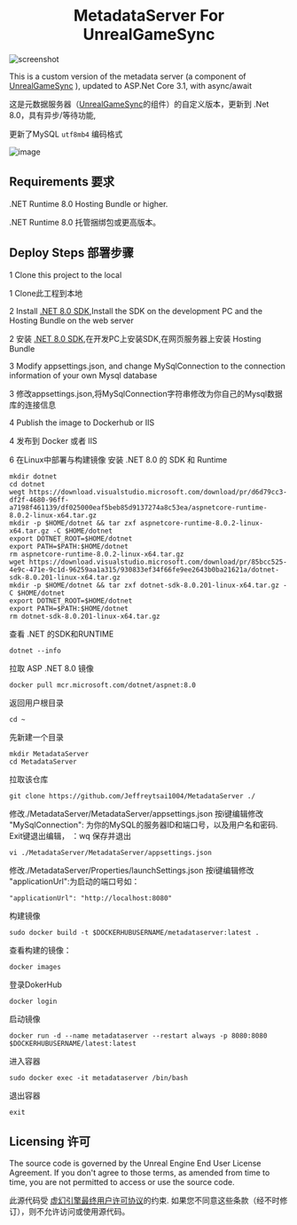 <h1 align="center">
  <br>
    MetadataServer For UnrealGameSync
  <br>
</h1>

![screenshot](https://docs.unrealengine.com/4.26/Images/ProductionPipelines/DeployingTheEngine/UnrealGameSync/QuickStart/UGSQS_Step1_EndResult-2.webp)

This is a custom version of the metadata server (a component of [UnrealGameSync](https://docs.unrealGameSync.com/en-US/ProductionPipelines/DeployingTheEngine/UnrealGameSync/index.html) ), updated to ASP.Net Core 3.1, with async/await

这是元数据服务器（[UnrealGameSync](https://docs.unrealengine.com/en-US/ProductionPipelines/DeployingTheEngine/UnrealGameSync/index.html)的组件）的自定义版本，更新到 .Net 8.0，具有异步/等待功能, 

更新了MySQL `utf8mb4` 编码格式

![image](https://github.com/Jeffreytsai1004/MetadataServer/assets/109943015/1f89bd0c-0bf0-4947-beb1-e2110a8c7b29)

Requirements
要求
---------------------------
.NET Runtime 8.0 Hosting Bundle or higher.

.NET Runtime 8.0 托管捆绑包或更高版本。

Deploy Steps
部署步骤
---------------------------

1 Clone this project to the local

1 Clone此工程到本地

2 Install [.NET 8.0 SDK](https://dotnet.microsoft.com/zh-cn/download/dotnet/8.0),Install the SDK on the development PC and the Hosting Bundle on the web server

2 安装 [.NET 8.0 SDK](https://dotnet.microsoft.com/zh-cn/download/dotnet/8.0),在开发PC上安装SDK,在网页服务器上安装 Hosting Bundle 

3 Modify appsettings.json, and change MySqlConnection to the connection information of your own Mysql database

3 修改appsettings.json,将MySqlConnection字符串修改为你自己的Mysql数据库的连接信息

4 Publish the image to Dockerhub or IIS

4 发布到 Docker 或者 IIS

6 在Linux中部署与构建镜像 
  安装 .NET 8.0 的 SDK 和 Runtime
  ```
  mkdir dotnet
  cd dotnet
  wegt https://download.visualstudio.microsoft.com/download/pr/d6d79cc3-df2f-4680-96ff-a7198f461139/df025000eaf5beb85d9137274a8c53ea/aspnetcore-runtime-8.0.2-linux-x64.tar.gz
  mkdir -p $HOME/dotnet && tar zxf aspnetcore-runtime-8.0.2-linux-x64.tar.gz -C $HOME/dotnet
  export DOTNET_ROOT=$HOME/dotnet
  export PATH=$PATH:$HOME/dotnet
  rm aspnetcore-runtime-8.0.2-linux-x64.tar.gz
  wget https://download.visualstudio.microsoft.com/download/pr/85bcc525-4e9c-471e-9c1d-96259aa1a315/930833ef34f66fe9ee2643b0ba21621a/dotnet-sdk-8.0.201-linux-x64.tar.gz
  mkdir -p $HOME/dotnet && tar zxf dotnet-sdk-8.0.201-linux-x64.tar.gz -C $HOME/dotnet
  export DOTNET_ROOT=$HOME/dotnet
  export PATH=$PATH:$HOME/dotnet
  rm dotnet-sdk-8.0.201-linux-x64.tar.gz
  ```
  查看 .NET 的SDK和RUNTIME
  ```
  dotnet --info
  ```
  拉取 ASP .NET 8.0 镜像 
  ```
  docker pull mcr.microsoft.com/dotnet/aspnet:8.0
  ```
  返回用户根目录
  ```
  cd ~
  ```
  先新建一个目录
  ```
  mkdir MetadataServer
  cd MetadataServer
  ```
  拉取该仓库
  ```
  git clone https://github.com/Jeffreytsai1004/MetadataServer ./
  ```
  修改./MetadataServer/MetadataServer/appsettings.json 按i键编辑修改 "MySqlConnection": 为你的MySQL的服务器ID和端口号，以及用户名和密码. Exit键退出编辑， ：wq 保存并退出
  ```
  vi ./MetadataServer/MetadataServer/appsettings.json
  ```
  修改./MetadataServer/Properties/launchSettings.json 按i键编辑修改 "applicationUrl":为启动的端口号如：
  ```
  "applicationUrl": "http://localhost:8080"
  ```
  构建镜像
  ```
  sudo docker build -t $DOCKERHUBUSERNAME/metadataserver:latest .
  ```
  查看构建的镜像：
  ```
  docker images
  ```
  登录DokerHub
  ```
  docker login
  ```
  启动镜像
  ```
  docker run -d --name metadataserver --restart always -p 8080:8080 $DOCKERHUBUSERNAME/latest:latest
  ```
  进入容器
  ```
  sudo docker exec -it metadataserver /bin/bash
  ```
  退出容器
  ```
  exit
  ```

Licensing
许可
---------------------------
The source code is governed by the Unreal Engine End User License Agreement. If you don't agree to those terms, as amended from time to time, you are not permitted to access or use the source code.

此源代码受 [虚幻引擎最终用户许可协议](https://www.unrealengine.com/eula)的约束. 如果您不同意这些条款（经不时修订），则不允许访问或使用源代码。
